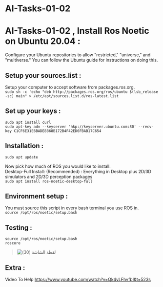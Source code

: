  # AI-Tasks-01-02
# AI-Tasks-01-02  , Install Ros Noetic on Ubuntu 20.04  :

Configure your Ubuntu repositories to allow "restricted," "universe," and "multiverse." You can follow the Ubuntu guide for instructions on doing this.




## Setup your sources.list  :
Setup your computer to accept software from packages.ros.org.  
`sudo sh -c 'echo "deb http://packages.ros.org/ros/ubuntu $(lsb_release -sc) main" > /etc/apt/sources.list.d/ros-latest.list`


## Set up your keys :
```
sudo apt install curl
sudo apt-key adv --keyserver 'hkp://keyserver.ubuntu.com:80' --recv-key C1CF6E31E6BADE8868B172B4F42ED6FBAB17C654
```

## Installation :
`sudo apt update`

Now pick how much of ROS you would like to install.  
Desktop-Full Install: (Recommended) : Everything in Desktop plus 2D/3D simulators and 2D/3D perception packages  
`sudo apt install ros-noetic-desktop-full`


## Environment setup :
You must source this script in every bash terminal you use ROS in.  
`source /opt/ros/noetic/setup.bash`


## Testing :
`source /opt/ros/noetic/setup.bash`  
`roscore`

> ![‏‏لقطة الشاشة (30)](https://user-images.githubusercontent.com/108361853/177368391-e73964e5-afac-479e-9a8e-f96e30ea2011.png)


## Extra :
Video To Help
 https://www.youtube.com/watch?v=Qk4vLFhvfbI&t=523s
